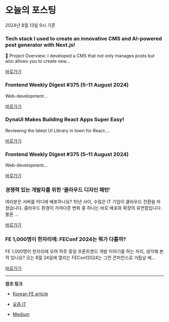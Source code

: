 # 오늘의 포스팅 
2024년 8월 13일 9시 기준 

### Tech stack I used to create an innovative CMS and AI-powered post generator with Next.js! 

 🚀 Project Overview: I developed a CMS that not only manages posts but also allows you to create new... 

 [바로가기](https://medium.com/m/signin?actionUrl=https%3A%2F%2Fmedium.com%2F_%2Fbookmark%2Fp%2Fa3e23028da9e&operation=register&redirect=https%3A%2F%2Fmedium.com%2F%40tamiratake%2Ftech-stack-i-used-to-create-an-innovative-cms-and-ai-powered-post-generator-with-next-js-a3e23028da9e&source=---------0-84----------nextjs------bookmark_preview----574b2b64_deae_4ecf_9f31_b954c188b3a0-------) 

### Frontend Weekly Digest #375 (5–11 August 2024) 

 Web-development... 

 [바로가기](https://medium.com/m/signin?actionUrl=https%3A%2F%2Fmedium.com%2F_%2Fbookmark%2Fp%2Fe0071e3f3095&operation=register&redirect=https%3A%2F%2Ffrontender-ua.medium.com%2Ffrontend-weekly-digest-375-5-11-august-2024-e0071e3f3095&source=---------0-84----------front_end_development------bookmark_preview----6a7d5c60_30a9_4ed9_a244_3158448de818-------) 

### DynaUI Makes Building React Apps Super Easy! 

 Reviewing the latest UI Library in town for React.... 

 [바로가기](https://medium.com/m/signin?actionUrl=https%3A%2F%2Fmedium.com%2F_%2Fbookmark%2Fp%2Fe49c95d0a2a4&operation=register&redirect=https%3A%2F%2Flevelup.gitconnected.com%2Fdynaui-makes-building-react-apps-super-easy-e49c95d0a2a4&source=---------0-84----------react------bookmark_preview----1158d4d4_a14f_45d1_ad35_5edb32fe088a-------) 

### Frontend Weekly Digest #375 (5–11 August 2024) 

 Web-development... 

 [바로가기](https://medium.com/m/signin?actionUrl=https%3A%2F%2Fmedium.com%2F_%2Fbookmark%2Fp%2Fe0071e3f3095&operation=register&redirect=https%3A%2F%2Ffrontender-ua.medium.com%2Ffrontend-weekly-digest-375-5-11-august-2024-e0071e3f3095&source=---------0-84----------javascript------bookmark_preview----4d511151_9386_4565_a245_523a7dbcb3c0-------) 

### 경쟁력 있는 개발자를 위한 ‘클라우드 디자인 패턴’ 

 여러분은 서버를 어디에 배포하나요? 10년 사이, 수많은 IT 기업이 클라우드 전환을 마쳤습니다. 클라우드 환경이 가져다준 변화 중 하나는 바로 배포와 확장의 유연함입니다. 물론 ... 

 [바로가기](https://yozm.wishket.com/magazine/detail/2713/) 

### FE 1,000명이 한자리에: FEConf 2024는 뭐가 다를까? 

 FE 1,000명이 한자리에 모여 하루 종일 프론트엔드 개발 이야기를 하는 자리, 생각해 본 적 있나요? 오는 8월 24일에 열리는 FEConf2024는 그런 콘퍼런스로 거듭날 예... 

 [바로가기](https://yozm.wishket.com/magazine/detail/2711/) 

---

**참조 링크**

- [Korean FE article](https://kofearticle.substack.com) 

- [요즘 IT](https://yozm.wishket.com/magazine) 

- [Medium](https://medium.com) 

